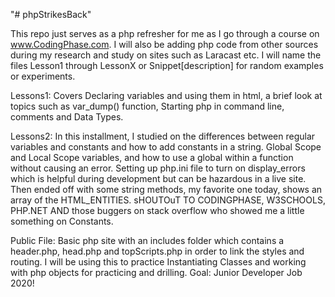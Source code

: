 "# phpStrikesBack"

This repo just serves as a php refresher for me as I go through a course on www.CodingPhase.com.
I will also be adding php code from other sources during my research and study on sites such as Laracast etc.
I will name the files Lesson1 through LessonX or Snippet[description] for random examples or experiments.

Lessons1: Covers Declaring variables and using them in html, a brief look at topics such as
var_dump() function, Starting php in command line, comments and Data Types.

Lessons2: In this installment, I studied on the differences between regular variables and constants and how to add constants in a string.
Global Scope and Local Scope variables, and how to use a global within a function without causing an error. Setting up php.ini file to turn on display_errors which is helpful during development but can be hazardous in a live site. Then ended off with some string methods, my favorite one today, shows an array of the HTML_ENTITIES. sHOUTOuT TO CODINGPHASE, W3SCHOOLS, PHP.NET AND those buggers on stack overflow who showed me a little something on Constants.

Public File: Basic php site with an includes folder which contains a header.php, head.php and topScripts.php in order to link the styles and routing. I will be using this to practice Instantiating Classes and working with php objects for practicing and drilling. Goal: Junior Developer Job 2020!
